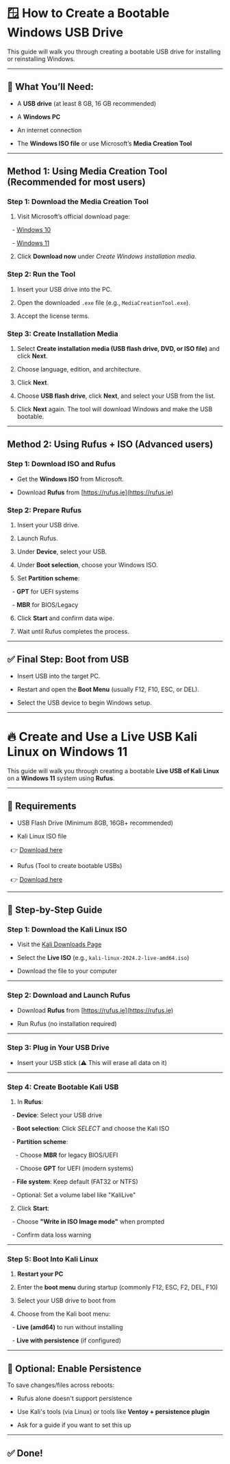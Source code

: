   

# 🪟 How to Create a Bootable Windows USB Drive

  

This guide will walk you through creating a bootable USB drive for installing or reinstalling Windows.

  

---

  

## 🔧 What You’ll Need:

- A **USB drive** (at least 8 GB, 16 GB recommended)

- A **Windows PC**

- An internet connection

- The **Windows ISO file** or use Microsoft’s **Media Creation Tool**

  

---

  

## Method 1: Using Media Creation Tool (Recommended for most users)

  

### Step 1: Download the Media Creation Tool

1. Visit Microsoft’s official download page:  

   - [Windows 10](https://www.microsoft.com/software-download/windows10)  

   - [Windows 11](https://www.microsoft.com/software-download/windows11)

2. Click **Download now** under *Create Windows installation media*.

  

### Step 2: Run the Tool

1. Insert your USB drive into the PC.

2. Open the downloaded `.exe` file (e.g., `MediaCreationTool.exe`).

3. Accept the license terms.

  

### Step 3: Create Installation Media

1. Select **Create installation media (USB flash drive, DVD, or ISO file)** and click **Next**.

2. Choose language, edition, and architecture.

3. Click **Next**.

4. Choose **USB flash drive**, click **Next**, and select your USB from the list.

5. Click **Next** again. The tool will download Windows and make the USB bootable.

  

---

  

## Method 2: Using Rufus + ISO (Advanced users)

  

### Step 1: Download ISO and Rufus

- Get the **Windows ISO** from Microsoft.

- Download **Rufus** from [https://rufus.ie](https://rufus.ie)

  

### Step 2: Prepare Rufus

1. Insert your USB drive.

2. Launch Rufus.

3. Under **Device**, select your USB.

4. Under **Boot selection**, choose your Windows ISO.

5. Set **Partition scheme**:

   - **GPT** for UEFI systems

   - **MBR** for BIOS/Legacy

6. Click **Start** and confirm data wipe.

7. Wait until Rufus completes the process.

  

---

  

## ✅ Final Step: Boot from USB

- Insert USB into the target PC.

- Restart and open the **Boot Menu** (usually F12, F10, ESC, or DEL).

- Select the USB device to begin Windows setup.

  

---


# 🔥 Create and Use a Live USB Kali Linux on Windows 11

  

This guide will walk you through creating a bootable **Live USB of Kali Linux** on a **Windows 11** system using **Rufus**.

  

---

  

## 🧰 Requirements

  

- USB Flash Drive (Minimum 8GB, 16GB+ recommended)

- Kali Linux ISO file  

  👉 [Download here](https://www.kali.org/get-kali/)

- Rufus (Tool to create bootable USBs)  

  👉 [Download here](https://rufus.ie)

  

---

  

## 📝 Step-by-Step Guide

  

### Step 1: Download the Kali Linux ISO

  

- Visit the [Kali Downloads Page](https://www.kali.org/get-kali/)

- Select the **Live ISO** (e.g., `kali-linux-2024.2-live-amd64.iso`)

- Download the file to your computer

  

---

  

### Step 2: Download and Launch Rufus

  

- Download **Rufus** from [https://rufus.ie](https://rufus.ie)

- Run Rufus (no installation required)

  

---

  

### Step 3: Plug in Your USB Drive

  

- Insert your USB stick (⚠️ This will erase all data on it)

  

---

  

### Step 4: Create Bootable Kali USB

  

1. In **Rufus**:

   - **Device**: Select your USB drive

   - **Boot selection**: Click *SELECT* and choose the Kali ISO

   - **Partition scheme**:

     - Choose **MBR** for legacy BIOS/UEFI

     - Choose **GPT** for UEFI (modern systems)

   - **File system**: Keep default (FAT32 or NTFS)

   - Optional: Set a volume label like "KaliLive"

  

2. Click **Start**:

   - Choose **"Write in ISO Image mode"** when prompted

   - Confirm data loss warning

  

---

  

### Step 5: Boot Into Kali Linux

  

1. **Restart your PC**

2. Enter the **boot menu** during startup (commonly F12, ESC, F2, DEL, F10)

3. Select your USB drive to boot from

4. Choose from the Kali boot menu:

   - **Live (amd64)** to run without installing

   - **Live with persistence** (if configured)

  

---

  

## 💾 Optional: Enable Persistence

  

To save changes/files across reboots:

- Rufus alone doesn't support persistence

- Use Kali's tools (via Linux) or tools like **Ventoy + persistence plugin**

- Ask for a guide if you want to set this up

  

---

  
 ## ✅ Done!

<!-- testing -->